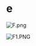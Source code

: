 # e

![F.png](https://github.com/Tan12d/Oracle-Database-Problems/assets/100254217/e798f168-6dc3-4b7d-8859-9d5d2ac53c92)

![F1.PNG](https://github.com/Tan12d/Oracle-Database-Problems/assets/100254217/c6da9caf-9965-4e33-9f6e-d0ff094dfb8a)
